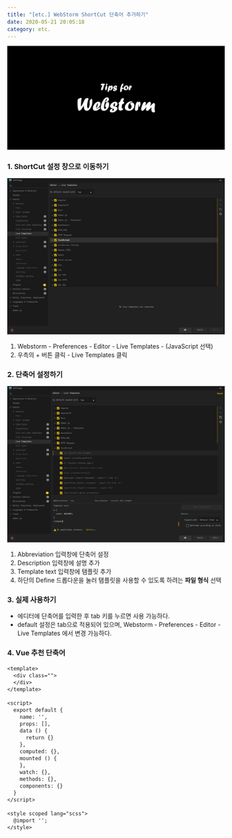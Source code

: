 ```yaml
---
title: "[etc.] WebStorm ShortCut 단축어 추가하기"
date: 2020-05-21 20:05:18
category: etc.
---
```


![](./images/webstorm.png)

### 1. ShortCut 설정 창으로 이동하기
![](./images/1.png)
1. Webstorm - Preferences - Editor - Live Templates - (JavaScript 선택)
2. 우측의 + 버튼 클릭 - Live Templates 클릭

### 2. 단축어 설정하기
![](./images/2.png)

1. Abbreviation 입력창에 단축어 설정
2. Description 입력창에 설명 추가
3. Template text 입력창에 탬플릿 추가
4. 하단의 Define 드롭다운을 눌러 탬플릿을 사용할 수 있도록 하려는 **파일 형식** 선택

### 3. 실제 사용하기
- 에디터에 단축어를 입력한 후 tab 키를 누르면 사용 가능하다.
- default 설정은 tab으로 적용되어 있으며, Webstorm - Preferences - Editor - Live Templates 에서 변경 가능하다.

### 4. Vue 추천 단축어
```
<template>
  <div class="">
  </div>
</template>

<script>
  export default {
    name: '',
    props: [],
    data () {
      return {}
    },
    computed: {},
    mounted () {
    },
    watch: {},
    methods: {},
    components: {}
  }
</script>

<style scoped lang="scss">
  @import '';
</style>
```